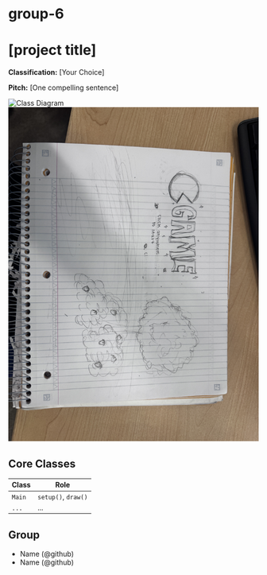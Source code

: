 # group-6

# [project title]

**Classification:** [Your Choice]

**Pitch:** [One compelling sentence]

![Class Diagram](class-diagram.png)
![UI Mockup](https://github.com/langaricaalli37/group-6/blob/main/images/startingscreen.JPG)

## Core Classes
| Class | Role |
|-------|------|
| `Main` | `setup()`, `draw()` |
| `...` | ... |

## Group
- Name (@github)
- Name (@github)
